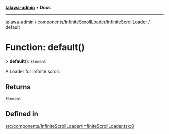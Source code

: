 [**talawa-admin**](../../../../README.md) • **Docs**

***

[talawa-admin](../../../../modules.md) / [components/InfiniteScrollLoader/InfiniteScrollLoader](../README.md) / default

# Function: default()

\> **default**(): `Element`

A Loader for infinite scroll.

## Returns

`Element`

## Defined in

[src/components/InfiniteScrollLoader/InfiniteScrollLoader.tsx:8](https://github.com/PalisadoesFoundation/talawa-admin/blob/ec91a82db6f7a7a061fbb4ea9639f2bff335faa5/src/components/InfiniteScrollLoader/InfiniteScrollLoader.tsx#L8)
